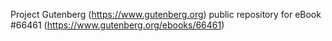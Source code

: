 Project Gutenberg (https://www.gutenberg.org) public repository for
eBook #66461 (https://www.gutenberg.org/ebooks/66461)
